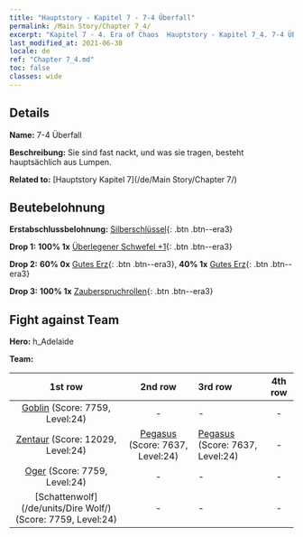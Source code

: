 ```yaml
---
title: "Hauptstory - Kapitel 7 - 7-4 Überfall"
permalink: /Main Story/Chapter 7_4/
excerpt: "Kapitel 7 - 4. Era of Chaos  Hauptstory - Kapitel 7_4. 7-4 Überfall"
last_modified_at: 2021-06-30
locale: de
ref: "Chapter 7_4.md"
toc: false
classes: wide
---
```


## Details

 **Name:** 7-4 Überfall

 **Beschreibung:** Sie sind fast nackt, und was sie tragen, besteht hauptsächlich aus Lumpen.

 **Related to:** [Hauptstory Kapitel 7](/de/Main Story/Chapter 7/)

## Beutebelohnung

 **Erstabschlussbelohnung:** [Silberschlüssel](/ItemsDE/con_693/){: .btn .btn--era3}

 **Drop 1:** **100% 1x** [Überlegener Schwefel +1](/ItemsDE/mat_22/){: .btn .btn--era3}

 **Drop 2:** **60% 0x** [Gutes Erz](/ItemsDE/mat_12/){: .btn .btn--era3}, **40% 1x** [Gutes Erz](/ItemsDE/mat_12/){: .btn .btn--era3}

 **Drop 3:** **100% 1x** [Zauberspruchrollen](/ItemsDE/con_694/){: .btn .btn--era3}


## Fight against Team
 **Hero:** h_Adelaide

 **Team:**


  | 1st row | 2nd row | 3rd row | 4th row |
  |:----:|:----:|:----|:----:|
  | [Goblin](/de/units/Goblin/) (Score: 7759, Level:24)  | - | - | - |
  | [Zentaur](/de/units/Centaur/) (Score: 12029, Level:24)  | [Pegasus](/de/units/Pegasus/) (Score: 7637, Level:24)  | [Pegasus](/de/units/Pegasus/) (Score: 7637, Level:24)  | - |
  | [Oger](/de/units/Ogre/) (Score: 7759, Level:24)  | - | - | - |
  | [Schattenwolf](/de/units/Dire Wolf/) (Score: 7759, Level:24)  | - | - | - |


